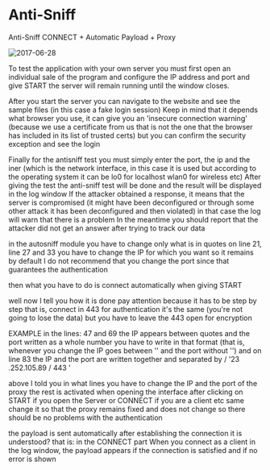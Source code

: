 # Anti-Sniff
Anti-Sniff CONNECT + Automatic Payload + Proxy

![2017-06-28](https://user-images.githubusercontent.com/37552072/40511175-2c606784-5f5c-11e8-8a9e-c3ea07c5448d.png)

To test the application with your own server you must first open an individual sale of the program and configure the IP address and port and give START
the server will remain running until the window closes.

After you start the server you can navigate to the website and see the sample files (in this case a fake login session)
Keep in mind that it depends what browser you use, it can give you an 'insecure connection warning' (because we use a certificate from us that is not the one that the browser has included in its list of trusted certs) but you can confirm the security exception and see the login

Finally for the antisniff test you must simply enter the port, the ip and the iner (which is the network interface, in this case it is used but according to the operating system it can be lo0 for localhost wlan0 for wireless etc)
After giving the test the anti-sniff test will be done
and the result will be displayed in the log window
If the attacker obtained a response, it means that the server is compromised (it might have been deconfigured or through some other attack it has been deconfigured and then violated)
in that case the log will warn that there is a problem
In the meantime you should report that the attacker did not get an answer after trying to track our data

in the autosniff module
you have to change only what is in quotes
on line 21, line 27 and 33
you have to change the IP for which you want
so it remains by default
I do not recommend that you change the port since that guarantees the authentication

then what you have to do is connect automatically when giving START

well now I tell you how it is done
pay attention because it has to be step by step
that is, connect in 443
for authentication
it's the same (you're not going to lose the data)
but you have to leave the 443 open for encryption

EXAMPLE
in the lines:
47 and 69 the IP appears between quotes and the port written as a whole number
you have to write in that format (that is, whenever you change the IP goes between '' and the port without '')
and on line 83
the IP and the port are written together and separated by /
'23 .252.105.89 / 443 '


above I told you in what lines you have to change the IP and the port of the proxy
the rest is activated when opening the interface after clicking on START if you open the Server or CONNECT if you are a client etc
same change it so that the proxy remains fixed and does not change so there should be no problems with the authentication


the payload is sent automatically after establishing the connection
it is understood?
that is: in the CONNECT part
When you connect as a client in the log window, the payload appears if the connection is satisfied and if no error is shown

